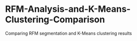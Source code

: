 # RFM-Analysis-and-K-Means-Clustering-Comparison
Comparing RFM segmentation and K-Means clustering results
